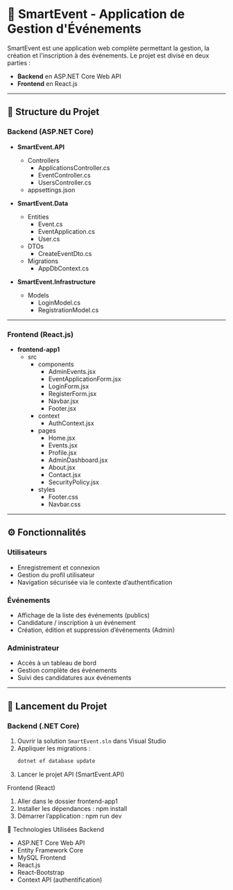 # 🎉 SmartEvent - Application de Gestion d'Événements

SmartEvent est une application web complète permettant la gestion, la création et l'inscription à des événements. Le projet est divisé en deux parties :
- **Backend** en ASP.NET Core Web API
- **Frontend** en React.js

---

## 📁 Structure du Projet

### Backend (ASP.NET Core)

- **SmartEvent.API**
  - Controllers
    - ApplicationsController.cs
    - EventController.cs
    - UsersController.cs
  - appsettings.json

- **SmartEvent.Data**
  - Entities
    - Event.cs
    - EventApplication.cs
    - User.cs
  - DTOs
    - CreateEventDto.cs
  - Migrations
    - AppDbContext.cs

- **SmartEvent.Infrastructure**
  - Models
    - LoginModel.cs
    - RegistrationModel.cs

---

### Frontend (React.js)

- **frontend-app1**
  - src
    - components
      - AdminEvents.jsx
      - EventApplicationForm.jsx
      - LoginForm.jsx
      - RegisterForm.jsx
      - Navbar.jsx
      - Footer.jsx
    - context
      - AuthContext.jsx
    - pages
      - Home.jsx
      - Events.jsx
      - Profile.jsx
      - AdminDashboard.jsx
      - About.jsx
      - Contact.jsx
      - SecurityPolicy.jsx
    - styles
      - Footer.css
      - Navbar.css

---

## ⚙️ Fonctionnalités

### Utilisateurs
- Enregistrement et connexion
- Gestion du profil utilisateur
- Navigation sécurisée via le contexte d’authentification

### Événements
- Affichage de la liste des événements (publics)
- Candidature / inscription à un événement
- Création, édition et suppression d’événements (Admin)

### Administrateur
- Accès à un tableau de bord
- Gestion complète des événements
- Suivi des candidatures aux événements

---

## 🚀 Lancement du Projet

### Backend (.NET Core)
1. Ouvrir la solution `SmartEvent.sln` dans Visual Studio
2. Appliquer les migrations :
   ```bash
   dotnet ef database update
3. Lancer le projet API (SmartEvent.API)

Frontend (React)
1. Aller dans le dossier frontend-app1
2. Installer les dépendances :
  npm install
3. Démarrer l’application :
npm run dev

🧩 Technologies Utilisées
Backend
- ASP.NET Core Web API
- Entity Framework Core
- MySQL
Frontend
- React.js
- React-Bootstrap
- Context API (authentification)
